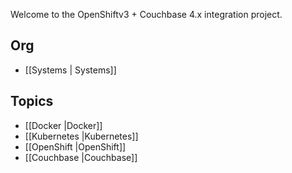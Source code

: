 Welcome to the OpenShiftv3 + Couchbase 4.x integration project.

## Org

* [[Systems | Systems]]

## Topics

* [[Docker |Docker]]
* [[Kubernetes |Kubernetes]]
* [[OpenShift |OpenShift]]
* [[Couchbase |Couchbase]]


